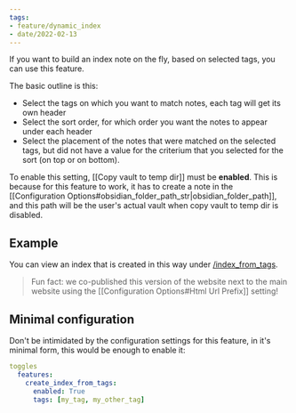 ```yaml
---
tags:
- feature/dynamic_index
- date/2022-02-13
---
```


If you want to build an index note on the fly, based on selected tags, you can use this feature.

The basic outline is this:
- Select the tags on which you want to match notes, each tag will get its own header
- Select the sort order, for which order you want the notes to appear under each header
- Select the placement of the notes that were matched on the selected tags, but did not have a value for the criterium that you selected for the sort (on top or on bottom).

To enable this setting, [[Copy vault to temp dir]] must be **enabled**. This is because for this feature to work, it has to create a note in the [[Configuration Options#obsidian_folder_path_str|obsidian_folder_path]], and this path will be the user's actual vault when copy vault to temp dir is disabled.

## Example
You can view an index that is created in this way under [/index_from_tags](/index_from_tags). 

> Fun fact: we co-published this version of the website next to the main website using the [[Configuration Options#Html Url Prefix]] setting!

## Minimal configuration
Don't be intimidated by the configuration settings for this feature, in it's minimal form, this would be enough to enable it:

``` yaml
toggles
  features:
    create_index_from_tags:
      enabled: True
      tags: [my_tag, my_other_tag]
```

